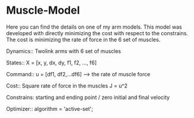 # Muscle-Model

Here you can find the details on one of my arm models. This model was developed with directly minimizing the cost with respect to the constrains. The cost is minimizing the rate of force in the 6 set of muscles. 

Dynamics:: Twolink arms with 6 set of muscles

States:: X = [x, y, dx, dy, f1, f2, ..., f6]

Command:: u = [df1, df2,...df6] --> the rate of muscle force

Cost:: Square rate of force in the muscles J = u^2

Constrains: starting and ending point / zero initial and final velocity

Optimizer:: algorithm = 'active-set';
